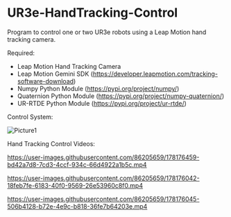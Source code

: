 # UR3e-HandTracking-Control
Program to control one or two UR3e robots using a Leap Motion hand tracking camera.

Required:
- Leap Motion Hand Tracking Camera
- Leap Motion Gemini SDK (https://developer.leapmotion.com/tracking-software-download)
- Numpy Python Module (https://pypi.org/project/numpy/)
- Quaternion Python Module (https://pypi.org/project/numpy-quaternion/)
- UR-RTDE Python Module (https://pypi.org/project/ur-rtde/)

Control System:

![Picture1](https://user-images.githubusercontent.com/86205659/178172862-f0dedfad-577e-4dbe-865a-4c49118a7408.png)

Hand Tracking Control Videos:

https://user-images.githubusercontent.com/86205659/178176459-bd42a7d8-7cd3-4ccf-934c-66d4922a1b5c.mp4

https://user-images.githubusercontent.com/86205659/178176042-18feb7fe-6183-40f0-9569-26e53960c8f0.mp4

https://user-images.githubusercontent.com/86205659/178176045-506b4128-b72e-4e9c-b818-36fe7b64203e.mp4

